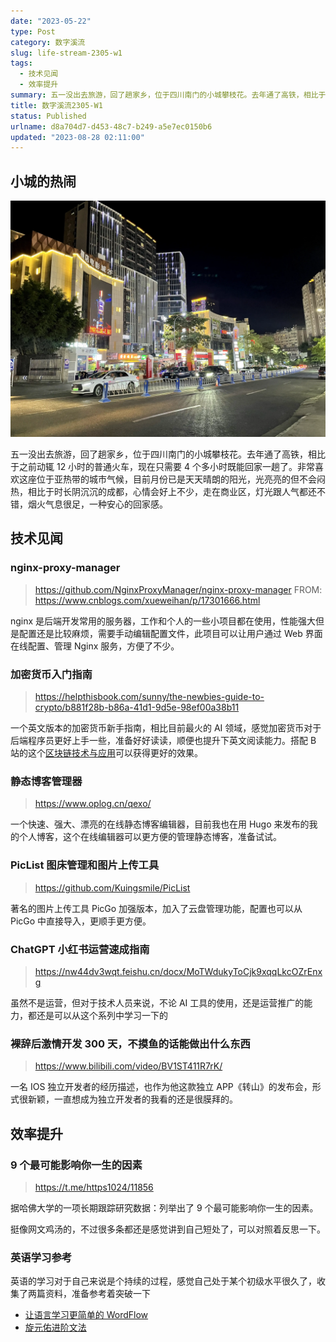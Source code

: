 ```yaml
---
date: "2023-05-22"
type: Post
category: 数字溪流
slug: life-stream-2305-w1
tags:
  - 技术见闻
  - 效率提升
summary: 五一没出去旅游，回了趟家乡，位于四川南门的小城攀枝花。去年通了高铁，相比于之前动辄12小时的普通火车，现在只需要4个多小时既能回家一趟了。非常喜欢这座位于亚热带的城市气候，目前月份已是天天晴朗的阳光，光亮亮的但不会闷热，相比于时长阴沉沉的成都，心情会好上不少，走在商业区，灯光跟人气都还不错，烟火气息很足，一种安心的回家感。
title: 数字溪流2305-W1
status: Published
urlname: d8a704d7-d453-48c7-b249-a5e7ec0150b6
updated: "2023-08-28 02:11:00"
---
```


## 小城的热闹

![](../../images/bf4bc322bafa9c6ea81c80f6e7152b25.webp)

五一没出去旅游，回了趟家乡，位于四川南门的小城攀枝花。去年通了高铁，相比于之前动辄 12 小时的普通火车，现在只需要 4 个多小时既能回家一趟了。非常喜欢这座位于亚热带的城市气候，目前月份已是天天晴朗的阳光，光亮亮的但不会闷热，相比于时长阴沉沉的成都，心情会好上不少，走在商业区，灯光跟人气都还不错，烟火气息很足，一种安心的回家感。

## 技术见闻

### nginx-proxy-manager

> https://github.com/NginxProxyManager/nginx-proxy-manager FROM: https://www.cnblogs.com/xueweihan/p/17301666.html

nginx 是后端开发常用的服务器，工作和个人的一些小项目都在使用，性能强大但是配置还是比较麻烦，需要手动编辑配置文件，此项目可以让用户通过 Web 界面在线配置、管理 Nginx 服务，方便了不少。

### 加密货币入门指南

> https://helpthisbook.com/sunny/the-newbies-guide-to-crypto/b881f28b-b86a-41d1-9d5e-98ef00a38b11

一个英文版本的加密货币新手指南，相比目前最火的 AI 领域，感觉加密货币对于后端程序员更好上手一些，准备好好读读，顺便也提升下英文阅读能力。搭配 B 站的这个[区块链技术与应用](https://www.bilibili.com/video/BV1Vt411X7JF/)可以获得更好的效果。

### 静态博客管理器

> https://www.oplog.cn/qexo/

一个快速、强大、漂亮的在线静态博客编辑器，目前我也在用 Hugo 来发布的我的个人博客，这个在线编辑器可以更方便的管理静态博客，准备试试。

### PicList 图床管理和图片上传工具

> https://github.com/Kuingsmile/PicList

著名的图片上传工具 PicGo 加强版本，加入了云盘管理功能，配置也可以从 PicGo 中直接导入，更顺手更方便。

### ChatGPT 小红书运营速成指南

> https://nw44dv3wqt.feishu.cn/docx/MoTWdukyToCjk9xqqLkcOZrEnxg

虽然不是运营，但对于技术人员来说，不论 AI 工具的使用，还是运营推广的能力，都还是可以从这个系列中学习一下的

### 裸辞后激情开发 300 天，不摸鱼的话能做出什么东西

> https://www.bilibili.com/video/BV1ST411R7rK/

一名 IOS 独立开发者的经历描述，也作为他这款独立 APP《转山》的发布会，形式很新颖，一直想成为独立开发者的我看的还是很膜拜的。

## 效率提升

### 9 个最可能影响你一生的因素

> https://t.me/https1024/11856

据哈佛大学的一项长期跟踪研究数据：列举出了 9 个最可能影响你一生的因素。

挺像网文鸡汤的，不过很多条都还是感觉讲到自己短处了，可以对照着反思一下。

### 英语学习参考

英语的学习对于自己来说是个持续的过程，感觉自己处于某个初级水平很久了，收集了两篇资料，准备参考着突破一下

- [让语言学习更简单的 WordFlow](https://sspai.com/post/79241)
- [旋元佑进阶文法](https://grammar.codeyu.com/)
